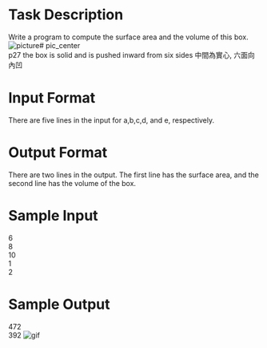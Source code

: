 # Task Description
Write a program to compute the surface area and the volume of this box.<br>
![picture](https://github.com/WjrHyl/judge-girl/blob/main/Basic%20IO%20and%20Arithmetic/27.%20Surface%20Area%20and%20Volume%20of%20a%20Box/p27.png)# pic_center <br>
p27 the box is solid and is pushed inward from six sides 中間為實心, 六面向內凹
# Input Format
There are five lines in the input for a,b,c,d, and e, respectively.
# Output Format
There are two lines in the output. The first line has the surface area, and the second line has the volume of the box.
# Sample Input
6\
8\
10\
1\
2
# Sample Output
472\
392
![gif](https://github.com/WjrHyl/judge-girl/blob/main/Basic%20IO%20and%20Arithmetic/27.%20Surface%20Area%20and%20Volume%20of%20a%20Box/p27.gif)
